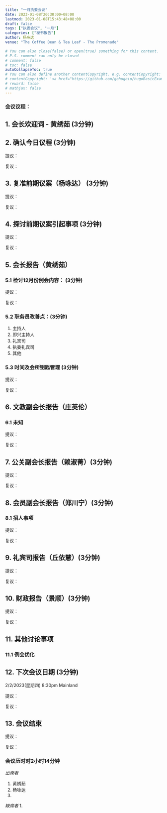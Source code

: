 ```yaml
---
title: "一月执委会议"
date: 2023-01-08T20:30:00+08:00
lastmod: 2023-01-08T15:43:48+08:00
draft: false
tags: ["执委会议", "一月"]
categories: ["秘书报告"]
author: 杨咏达
venue: "The Coffee Bean & Tea Leaf - The Promenade" 

# You can also close(false) or open(true) something for this content.
# P.S. comment can only be closed
# comment: false
# toc: false
autoCollapseToc: true
# You can also define another contentCopyright. e.g. contentCopyright: "This is another copyright."
# contentCopyright: '<a href="https://github.com/gohugoio/hugoBasicExample" rel="noopener" target="_blank">See origin</a>'
# reward: false
# mathjax: false
---
```


### 会议议程：
## 1. 会长欢迎词 - 黄绣茹 (3分钟)


## 2. 确认今日议程 (3分钟)
  提议：

  复议：
 
      
## 3. 复准前期议案（杨咏达） (3分钟)
  提议：

  复议：

## 4. 探讨前期议案引起事项 (3分钟)
  提议：

  复议：

## 5. 会长报告（黄绣茹）
### 5.1 检讨12月份例会内容： (3分钟)


  提议：

  复议：

### 5.2 职务员改善点：(3分钟)
1. 主持人
2. 即兴主持人
3. 礼宾司
4. 执委礼宾司
5. 其他
### 5.3 时间及会所钥匙管理 (3分钟)


  提议：

  复议：

## 6. 文教副会长报告（庄英伦）


### 6.1 未知

  提议：

  复议：

## 7. 公关副会长报告（赖淑菁）(3分钟)

  提议：

  复议：

## 8. 会员副会长报告（郑川宁）(3分钟)

### 8.1 招人事项
  提议：

  复议：

## 9. 礼宾司报告（丘依慧）(3分钟)

  提议：

  复议：

## 10. 财政报告（景顺）(3分钟)

  提议：

  复议：

## 11. 其他讨论事项 


### 11.1 例会优化




## 12. 下次会议日期 (3分钟)
  2/2/2023(星期四) 8:30pm Mainland

  提议：

  复议：

## 13. 会议结束
  提议：

  复议：


### 会议历时时2小时14分钟




*出席者*
1. 黄綉茹
2. 杨咏达
3. 

*缺席者*
1. 